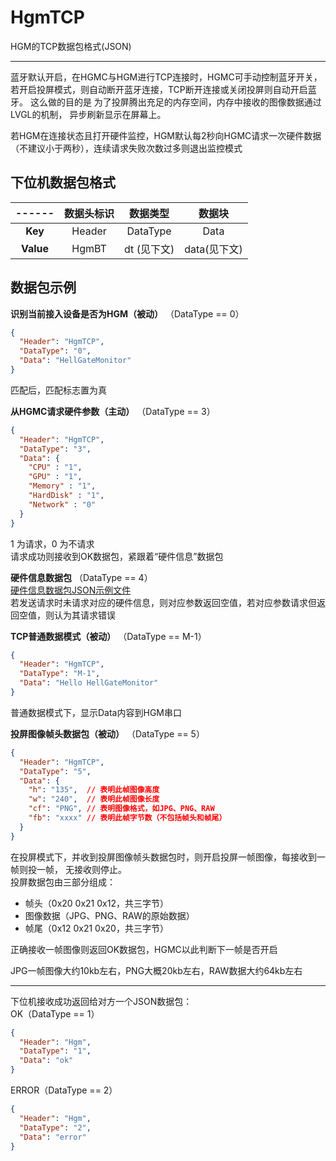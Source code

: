 ﻿# HgmTCP

HGM的TCP数据包格式(JSON)

---  

蓝牙默认开启，在HGMC与HGM进行TCP连接时，HGMC可手动控制蓝牙开关，
若开启投屏模式，则自动断开蓝牙连接，TCP断开连接或关闭投屏则自动开启蓝牙。
这么做的目的是 为了投屏腾出充足的内存空间，内存中接收的图像数据通过LVGL的机制，
异步刷新显示在屏幕上。  

若HGM在连接状态且打开硬件监控，HGM默认每2秒向HGMC请求一次硬件数据（不建议小于两秒），连续请求失败次数过多则退出监控模式  

## 下位机数据包格式

|------|数据头标识|数据类型    |数据块      |
|:----:|:-------:|:--------:|:----------:|
| **Key**|Header   |DataType  |Data        |
| **Value**|HgmBT  |dt (见下文)|data(见下文)|


## 数据包示例
**识别当前接入设备是否为HGM（被动）** （DataType == 0）
```json
{
  "Header": "HgmTCP",
  "DataType": "0",
  "Data": "HellGateMonitor"
}
```
匹配后，匹配标志置为真

**从HGMC请求硬件参数（主动）** （DataType == 3）
```json
{
  "Header": "HgmTCP",
  "DataType": "3",
  "Data": {
    "CPU" : "1",
    "GPU" : "1",
    "Memory" : "1",
    "HardDisk" : "1",
    "Network" : "0"
  }
}
```
1 为请求，0 为不请求  
请求成功则接收到OK数据包，紧跟着“硬件信息”数据包

**硬件信息数据包** （DataType == 4）  
[硬件信息数据包JSON示例文件](HardwareJsonPack.json)  
若发送请求时未请求对应的硬件信息，则对应参数返回空值，若对应参数请求但返回空值，则认为其请求错误

**TCP普通数据模式（被动）** （DataType == M-1）
```json
{
  "Header": "HgmTCP",
  "DataType": "M-1",
  "Data": "Hello HellGateMonitor"
}
```
普通数据模式下，显示Data内容到HGM串口

**投屏图像帧头数据包（被动）** （DataType == 5）

```json
{
  "Header": "HgmTCP",
  "DataType": "5",
  "Data": {
    "h": "135",  // 表明此帧图像高度
    "w": "240",  // 表明此帧图像长度
    "cf": "PNG", // 表明图像格式，如JPG、PNG、RAW
    "fb": "xxxx" // 表明此帧字节数（不包括帧头和帧尾）
  }
}
```
在投屏模式下，并收到投屏图像帧头数据包时，则开启投屏一帧图像，每接收到一帧则投一帧，
无接收则停止。  
投屏数据包由三部分组成：
- 帧头（0x20 0x21 0x12，共三字节）
- 图像数据（JPG、PNG、RAW的原始数据）
- 帧尾（0x12 0x21 0x20，共三字节）

正确接收一帧图像则返回OK数据包，HGMC以此判断下一帧是否开启

JPG一帧图像大约10kb左右，PNG大概20kb左右，RAW数据大约64kb左右

---

下位机接收成功返回给对方一个JSON数据包：  
OK（DataType == 1）

```json
{
  "Header": "Hgm",
  "DataType": "1",
  "Data": "ok"
}
```

ERROR（DataType == 2）

```json
{
  "Header": "Hgm",
  "DataType": "2",
  "Data": "error"
}
```

